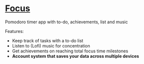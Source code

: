 # [Focus](https://focus-9eqm.onrender.com/)

Pomodoro timer app with to-do, achievements,  list and music

Features:
- Keep track of tasks with a to-do list 
- Listen to (Lofi) music for concentration
- Get achievements on reaching total focus time milestones
- **Account system that saves your data across multiple devices**